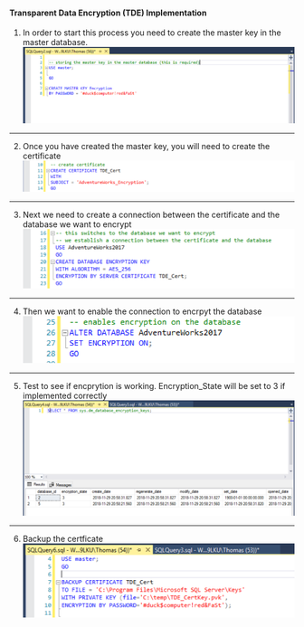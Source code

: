 #### Transparent Data Encryption (TDE) Implementation

1. In order to start this process you need to create the master key in the master database.
![create master](https://github.com/tjs6f2/IT2910Final/blob/master/TDE%20Screenshots/create%20master%20key.PNG)

***

2. Once you have created the master key, you will need to create the certificate
![create cert](https://github.com/tjs6f2/IT2910Final/blob/master/TDE%20Screenshots/create%20cert.PNG)

***

3. Next we need to create a connection between the certificate and the database we want to encrypt 
![create connection](https://github.com/tjs6f2/IT2910Final/blob/master/TDE%20Screenshots/create%20db%20key.PNG)

***

4. Then we want to enable the connection to encrpyt the database
![enable](https://github.com/tjs6f2/IT2910Final/blob/master/TDE%20Screenshots/enables%20connection.PNG)

***

5. Test to see if encprytion is working. Encryption_State will be set to 3 if implemented correctly
![test](https://github.com/tjs6f2/IT2910Final/blob/master/TDE%20Screenshots/key%20and%20cert%20confirmed%20created.PNG)

***

6. Backup the certficate
![backup](https://github.com/tjs6f2/IT2910Final/blob/master/TDE%20Screenshots/backup%20cert.PNG)

